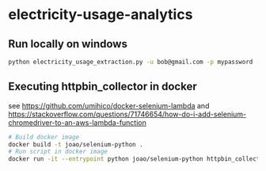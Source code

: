 # electricity-usage-analytics


## Run locally on windows
```bash
python electricity_usage_extraction.py -u bob@gmail.com -p mypassword -d 2023-04-06 --catchup
```


## Executing httpbin_collector in docker
see https://github.com/umihico/docker-selenium-lambda and https://stackoverflow.com/questions/71746654/how-do-i-add-selenium-chromedriver-to-an-aws-lambda-function
```sh
# Build docker image 
docker build -t joao/selenium-python .
# Run script in docker image
docker run -it --entrypoint python joao/selenium-python httpbin_collector.py
```